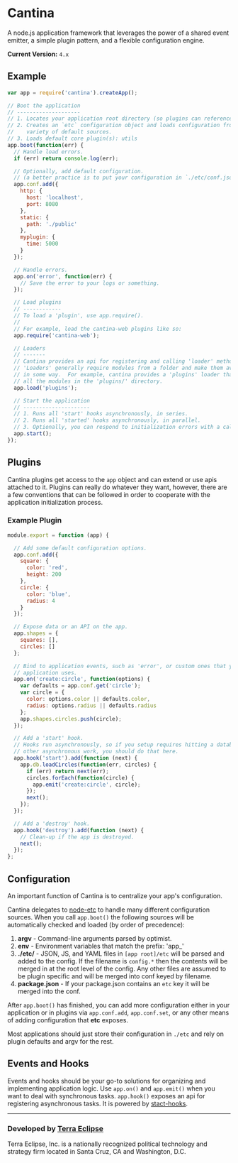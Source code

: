 Cantina
=======

A node.js application framework that leverages the power of a shared event
emitter, a simple plugin pattern, and a flexible configuration engine.

**Current Version:** `4.x`

Example
-------
```js
var app = require('cantina').createApp();

// Boot the application
// --------------------
// 1. Locates your application root directory (so plugins can reference it).
// 2. Creates an `etc` configuration object and loads configuration from a
//    variety of default sources.
// 3. Loads default core plugin(s): utils
app.boot(function(err) {
  // Handle load errors.
  if (err) return console.log(err);

  // Optionally, add default configuration.
  // (a better practice is to put your configuration in `./etc/conf.json`)
  app.conf.add({
    http: {
      host: 'localhost',
      port: 8080
    },
    static: {
      path: './public'
    },
    myplugin: {
      time: 5000
    }
  });

  // Handle errors.
  app.on('error', function(err) {
    // Save the error to your logs or something.
  });

  // Load plugins
  // ------------
  // To load a 'plugin', use app.require().
  //
  // For example, load the cantina-web plugins like so:
  app.require('cantina-web');

  // Loaders
  // -------
  // Cantina provides an api for registering and calling 'loader' methods.
  // 'Loaders' generally require modules from a folder and make them available
  // in some way.  For example, cantina provides a 'plugins' loader that loads
  // all the modules in the 'plugins/' directory.
  app.load('plugins');

  // Start the application
  // ---------------------
  // 1. Runs all 'start' hooks asynchronously, in series.
  // 2. Runs all 'started' hooks asynchronously, in parallel.
  // 3. Optionally, you can respond to initialization errors with a callback.
  app.start();
});

```

Plugins
-------
Cantina plugins get access to the `app` object and can extend or use apis attached to it.
Plugins can really do whatever they want, however, there are a few conventions
that can be followed in order to cooperate with the application initialization
process.

### Example Plugin
```js
module.export = function (app) {

  // Add some default configuration options.
  app.conf.add({
    square: {
      color: 'red',
      height: 200
    },
    circle: {
      color: 'blue',
      radius: 4
    }
  });

  // Expose data or an API on the app.
  app.shapes = {
    squares: [],
    circles: []
  };

  // Bind to application events, such as 'error', or custom ones that your
  // application uses.
  app.on('create:circle', function(options) {
    var defaults = app.conf.get('circle');
    var circle = {
      color: options.color || defaults.color,
      radius: options.radius || defaults.radius
    };
    app.shapes.circles.push(circle);
  });

  // Add a 'start' hook.
  // Hooks run asynchronously, so if you setup requires hitting a database or doing
  // other asynchronous work, you should do that here.
  app.hook('start').add(function (next) {
    app.db.loadCircles(function(err, circles) {
      if (err) return next(err);
      circles.forEach(function(circle) {
        app.emit('create:circle', circle);
      });
      next();
    });
  });

  // Add a 'destroy' hook.
  app.hook('destroy').add(function (next) {
    // Clean-up if the app is destroyed.
    next();
  });
};
```

Configuration
-------------
An important function of Cantina is to centralize your app's configuration.

Cantina delegates to [node-etc](https://www.github.com/cpsubrian/node-etc)
to handle many different configuration sources. When you call `app.boot()` the
following sources will be automatically checked and loaded (by order of
precedence):

1. **argv** - Command-line arguments parsed by optimist.
2. **env** - Environment variables that match the prefix: 'app_'
3. **./etc/** - JSON, JS, and YAML files in `[app root]/etc` will be parsed and
   added to the config. If the filename is `config.*` then the contents will be
   merged in at the root level of the config. Any other files are assumed to
   be plugin specific and will be merged into conf keyed by filename.
4. **package.json** - If your package.json contains an `etc` key it will be
   merged into the conf.

After `app.boot()` has finished, you can add more configuration either in your
application or in plugins via `app.conf.add`, `app.conf.set`, or any other
means of adding configuration that **etc** exposes.

Most applications should just store their configuration in `./etc` and rely
on plugin defaults and argv for the rest.

Events and Hooks
-----------------
Events and hooks should be your go-to solutions for organizing and implementing
application logic. Use `app.on()` and `app.emit()` when you want to deal with
synchronous tasks. `app.hook()` exposes an api for registering asynchronous
tasks. It is powered by [stact-hooks](https://github.com/cpsubrian/node-stact-hooks).

- - -

### Developed by [Terra Eclipse](http://www.terraeclipse.com)

Terra Eclipse, Inc. is a nationally recognized political technology and
strategy firm located in Santa Cruz, CA and Washington, D.C.
